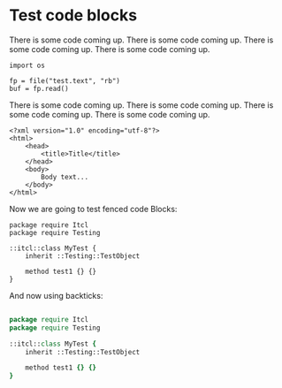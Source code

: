 Test code blocks
===

There is some code coming up. There is some code
coming up. There is some code coming up. There is
some code coming up.

    import os

    fp = file("test.text", "rb")
    buf = fp.read()

There is some code coming up. There is some code
coming up. There is some code coming up. There is
some code coming up.

    <?xml version="1.0" encoding="utf-8"?>
    <html>
        <head>
            <title>Title</title>
        </head>
        <body>
            Body text...
        </body>
    </html>

Now we are going to test fenced code Blocks:

~~~{.tcl}
package require Itcl
package require Testing

::itcl::class MyTest {
    inherit ::Testing::TestObject

    method test1 {} {}
}
~~~

And now using backticks:

`````tcl

package require Itcl
package require Testing

::itcl::class MyTest {
    inherit ::Testing::TestObject

    method test1 {} {}
}

`````
